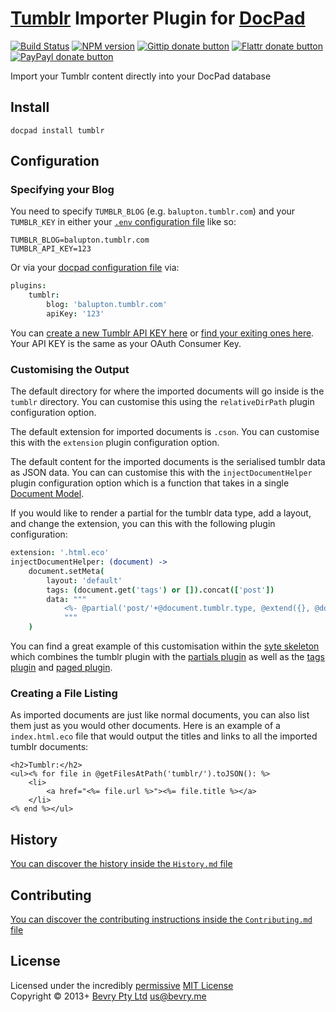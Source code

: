 # [Tumblr](https://www.tumblr.com/) Importer Plugin for [DocPad](http://docpad.org)

[![Build Status](https://secure.travis-ci.org/bevry/docpad-plugin-tumblr.png?branch=master)](http://travis-ci.org/bevry/docpad-plugin-tumblr "Check this project's build status on TravisCI")
[![NPM version](https://badge.fury.io/js/docpad-plugin-tumblr.png)](https://npmjs.org/package/docpad-plugin-tumblr "View this project on NPM")
[![Gittip donate button](http://badgr.co/gittip/docpad.png)](https://www.gittip.com/docpad/ "Donate weekly to this project using Gittip")
[![Flattr donate button](https://raw.github.com/balupton/flattr-buttons/master/badge-89x18.gif)](http://flattr.com/thing/344188/balupton-on-Flattr "Donate monthly to this project using Flattr")
[![PayPayl donate button](https://www.paypalobjects.com/en_AU/i/btn/btn_donate_SM.gif)](https://www.paypal.com/au/cgi-bin/webscr?cmd=_flow&SESSION=IHj3DG3oy_N9A9ZDIUnPksOi59v0i-EWDTunfmDrmU38Tuohg_xQTx0xcjq&dispatch=5885d80a13c0db1f8e263663d3faee8d14f86393d55a810282b64afed84968ec "Donate once-off to this project using Paypal")

Import your Tumblr content directly into your DocPad database


## Install

```
docpad install tumblr
```


## Configuration

### Specifying your Blog

You need to specify `TUMBLR_BLOG` (e.g. `balupton.tumblr.com`) and your `TUMBLR_KEY` in either your [`.env` configuration file](http://docpad.org/docs/config#environment-configuration-file) like so:

```
TUMBLR_BLOG=balupton.tumblr.com
TUMBLR_API_KEY=123
```

Or via your [docpad configuration file](http://docpad.org/docs/config) via:

``` coffee
plugins:
	tumblr:
		blog: 'balupton.tumblr.com'
		apiKey: '123'
```

You can [create a new Tumblr API KEY here](http://www.tumblr.com/oauth/register) or [find your exiting ones here](http://www.tumblr.com/oauth/apps). Your API KEY is the same as your OAuth Consumer Key.


### Customising the Output

The default directory for where the imported documents will go inside is the `tumblr` directory. You can customise this using the `relativeDirPath` plugin configuration option.

The default extension for imported documents is `.cson`. You can customise this with the `extension` plugin configuration option.

The default content for the imported documents is the serialised tumblr data as JSON data. You can can customise this with the `injectDocumentHelper` plugin configuration option which is a function that takes in a single [Document Model](https://github.com/bevry/docpad/blob/master/src/lib/models/document.coffee).

If you would like to render a partial for the tumblr data type, add a layout, and change the extension, you can this with the following plugin configuration:

``` coffee
extension: '.html.eco'
injectDocumentHelper: (document) ->
	document.setMeta(
		layout: 'default'
		tags: (document.get('tags') or []).concat(['post'])
		data: """
			<%- @partial('post/'+@document.tumblr.type, @extend({}, @document, @document.tumblr)) %>
			"""
	)
```

You can find a great example of this customisation within the [syte skeleton](https://github.com/docpad/syte.docpad) which combines the tumblr plugin with the [partials plugin](http://docpad.org/plugin/partials) as well as the [tags plugin](http://docpad.org/plugin/tags) and [paged plugin](http://docpad.org/plugin/paged).


### Creating a File Listing

As imported documents are just like normal documents, you can also list them just as you would other documents. Here is an example of a `index.html.eco` file that would output the titles and links to all the imported tumblr documents:

``` erb
<h2>Tumblr:</h2>
<ul><% for file in @getFilesAtPath('tumblr/').toJSON(): %>
	<li>
		<a href="<%= file.url %>"><%= file.title %></a>
	</li>
<% end %></ul>
```


## History
[You can discover the history inside the `History.md` file](https://github.com/bevry/docpad-plugin-tumblr/blob/master/History.md#files)


## Contributing
[You can discover the contributing instructions inside the `Contributing.md` file](https://github.com/bevry/docpad-plugin-tumblr/blob/master/Contributing.md#files)


## License
Licensed under the incredibly [permissive](http://en.wikipedia.org/wiki/Permissive_free_software_licence) [MIT License](http://creativecommons.org/licenses/MIT/)
<br/>Copyright &copy; 2013+ [Bevry Pty Ltd](http://bevry.me) <us@bevry.me>